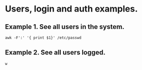 # Users, login and auth examples.  

## Example 1. See all users in the system.  
```
awk -F':' '{ print $1}' /etc/passwd
```

## Example 2. See all users logged.  
```
w
```
